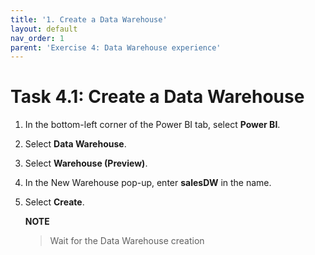 ```yaml
---
title: '1. Create a Data Warehouse'
layout: default
nav_order: 1
parent: 'Exercise 4: Data Warehouse experience'
---
```


# Task 4.1: Create a Data Warehouse

1. In the bottom-left corner of the Power BI tab, select **Power BI**.

2. Select **Data Warehouse**.

3. Select **Warehouse (Preview)**.

4. In the New Warehouse pop-up, enter **salesDW** in the name.

5. Select **Create**.

	**NOTE**
	>Wait for the Data Warehouse creation

